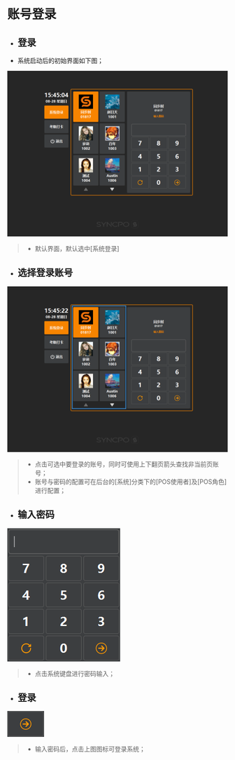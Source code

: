 # 账号登录  

* ## 登录  
* 系统启动后的初始界面如下图；  

![](1.1账号登陆.png)
> * 默认界面，默认选中[系统登录]  



* ## 选择登录账号  
![](1.1账号登陆-1.png)   
> * 点击可选中要登录的账号，同时可使用上下翻页箭头查找非当前页账号；  
> * 账号与密码的配置可在后台的[系统]分类下的[POS使用者]及[POS角色]进行配置；  

* ## 输入密码  
![](输入密码.png)  
> * 点击系统键盘进行密码输入；

* ## 登录  
![](确认icon.png)  
> * 输入密码后，点击上图图标可登录系统；

 


